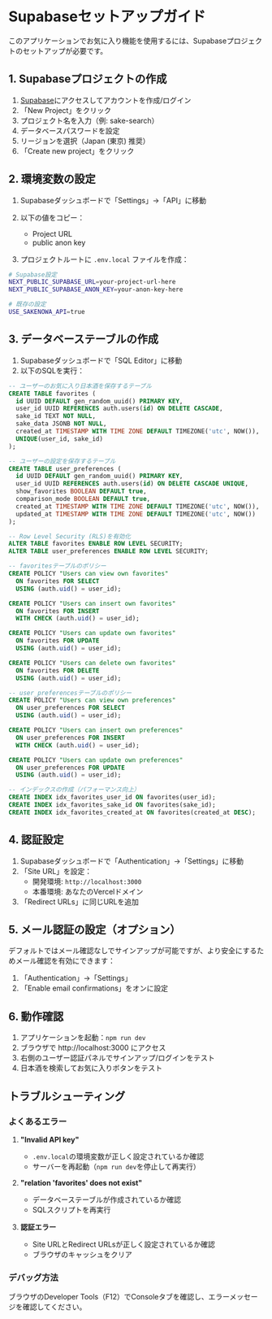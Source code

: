 # Supabaseセットアップガイド

このアプリケーションでお気に入り機能を使用するには、Supabaseプロジェクトのセットアップが必要です。

## 1. Supabaseプロジェクトの作成

1. [Supabase](https://supabase.com)にアクセスしてアカウントを作成/ログイン
2. 「New Project」をクリック
3. プロジェクト名を入力（例: sake-search）
4. データベースパスワードを設定
5. リージョンを選択（Japan (東京) 推奨）
6. 「Create new project」をクリック

## 2. 環境変数の設定

1. Supabaseダッシュボードで「Settings」→「API」に移動
2. 以下の値をコピー：
   - Project URL
   - public anon key

3. プロジェクトルートに `.env.local` ファイルを作成：

```bash
# Supabase設定
NEXT_PUBLIC_SUPABASE_URL=your-project-url-here
NEXT_PUBLIC_SUPABASE_ANON_KEY=your-anon-key-here

# 既存の設定
USE_SAKENOWA_API=true
```

## 3. データベーステーブルの作成

1. Supabaseダッシュボードで「SQL Editor」に移動
2. 以下のSQLを実行：

```sql
-- ユーザーのお気に入り日本酒を保存するテーブル
CREATE TABLE favorites (
  id UUID DEFAULT gen_random_uuid() PRIMARY KEY,
  user_id UUID REFERENCES auth.users(id) ON DELETE CASCADE,
  sake_id TEXT NOT NULL,
  sake_data JSONB NOT NULL,
  created_at TIMESTAMP WITH TIME ZONE DEFAULT TIMEZONE('utc', NOW()),
  UNIQUE(user_id, sake_id)
);

-- ユーザーの設定を保存するテーブル
CREATE TABLE user_preferences (
  id UUID DEFAULT gen_random_uuid() PRIMARY KEY,
  user_id UUID REFERENCES auth.users(id) ON DELETE CASCADE UNIQUE,
  show_favorites BOOLEAN DEFAULT true,
  comparison_mode BOOLEAN DEFAULT true,
  created_at TIMESTAMP WITH TIME ZONE DEFAULT TIMEZONE('utc', NOW()),
  updated_at TIMESTAMP WITH TIME ZONE DEFAULT TIMEZONE('utc', NOW())
);

-- Row Level Security (RLS)を有効化
ALTER TABLE favorites ENABLE ROW LEVEL SECURITY;
ALTER TABLE user_preferences ENABLE ROW LEVEL SECURITY;

-- favoritesテーブルのポリシー
CREATE POLICY "Users can view own favorites" 
  ON favorites FOR SELECT 
  USING (auth.uid() = user_id);

CREATE POLICY "Users can insert own favorites" 
  ON favorites FOR INSERT 
  WITH CHECK (auth.uid() = user_id);

CREATE POLICY "Users can update own favorites" 
  ON favorites FOR UPDATE 
  USING (auth.uid() = user_id);

CREATE POLICY "Users can delete own favorites" 
  ON favorites FOR DELETE 
  USING (auth.uid() = user_id);

-- user_preferencesテーブルのポリシー
CREATE POLICY "Users can view own preferences" 
  ON user_preferences FOR SELECT 
  USING (auth.uid() = user_id);

CREATE POLICY "Users can insert own preferences" 
  ON user_preferences FOR INSERT 
  WITH CHECK (auth.uid() = user_id);

CREATE POLICY "Users can update own preferences" 
  ON user_preferences FOR UPDATE 
  USING (auth.uid() = user_id);

-- インデックスの作成（パフォーマンス向上）
CREATE INDEX idx_favorites_user_id ON favorites(user_id);
CREATE INDEX idx_favorites_sake_id ON favorites(sake_id);
CREATE INDEX idx_favorites_created_at ON favorites(created_at DESC);
```

## 4. 認証設定

1. Supabaseダッシュボードで「Authentication」→「Settings」に移動
2. 「Site URL」を設定：
   - 開発環境: `http://localhost:3000`
   - 本番環境: あなたのVercelドメイン
3. 「Redirect URLs」に同じURLを追加

## 5. メール認証の設定（オプション）

デフォルトではメール確認なしでサインアップが可能ですが、より安全にするためメール確認を有効にできます：

1. 「Authentication」→「Settings」
2. 「Enable email confirmations」をオンに設定

## 6. 動作確認

1. アプリケーションを起動：`npm run dev`
2. ブラウザで http://localhost:3000 にアクセス
3. 右側のユーザー認証パネルでサインアップ/ログインをテスト
4. 日本酒を検索してお気に入りボタンをテスト

## トラブルシューティング

### よくあるエラー

1. **"Invalid API key"**
   - `.env.local`の環境変数が正しく設定されているか確認
   - サーバーを再起動（`npm run dev`を停止して再実行）

2. **"relation 'favorites' does not exist"**
   - データベーステーブルが作成されているか確認
   - SQLスクリプトを再実行

3. **認証エラー**
   - Site URLとRedirect URLsが正しく設定されているか確認
   - ブラウザのキャッシュをクリア

### デバッグ方法

ブラウザのDeveloper Tools（F12）でConsoleタブを確認し、エラーメッセージを確認してください。